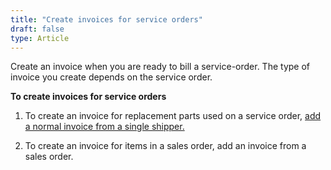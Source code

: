 ```yaml
---
title: "Create invoices for service orders"
draft: false
type: Article
---
```


Create an invoice when you are ready to bill a service-order. The type of invoice you create depends on the service order.

**To create invoices for service orders**

1.  To create an invoice for replacement parts used on a service order, [add a normal invoice from a single shipper.](add-a-normal-invoice-from-a-single-shipper.md)

    

2.  To create an invoice for items in a sales order, add an invoice from a sales order.